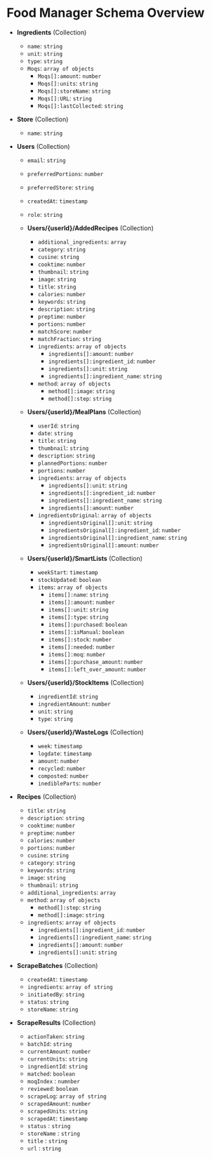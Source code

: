 # Food Manager Schema Overview

- **Ingredients** (Collection)
  - `name`: `string`
  - `unit`: `string`
  - `type`: `string`
  - `Moqs`: `array of objects`
    - `Moqs[]:amount`: `number`
    - `Moqs[]:units`: `string`
    - `Moqs[]:storeName`: `string`
    - `Moqs[]:URL`: `string`
    - `Moqs[]:lastCollected`: `string`

- **Store** (Collection)
  - `name`: `string`

- **Users** (Collection)
  - `email`: `string`
  - `preferredPortions`: `number`
  - `preferredStore`: `string`
  - `createdAt`: `timestamp`
  - `role`: `string`
 
  - **Users/{userId}/AddedRecipes** (Collection)
    - `additional_ingredients`: `array`
    - `category`: `string`
    - `cusine`: `string`
    - `cooktime`: `number`
    - `thumbnail`: `string`
    - `image`: `string`
    - `title`: `string`
    - `calories`: `number`
    - `keywords`: `string`
    - `description`: `string`
    - `preptime`: `number`
    - `portions`: `number`
    - `matchScore`: `number`
    - `matchFraction`: `string`
    - `ingredients`: `array of objects`
      - `ingredients[]:amount`: `number`
      - `ingredients[]:ingredient_id`: `number`
      - `ingredients[]:unit`: `string`
      - `ingredients[]:ingredient_name`: `string`
    - `method`: `array of objects`
      - `method[]:image`: `string`
      - `method[]:step`: `string`

  - **Users/{userId}/MealPlans** (Collection)
    - `userId`: `string`
    - `date`: `string`
    - `title`: `string`
    - `thumbnail`: `string`
    - `description`: `string`
    - `plannedPortions`: `number`
    - `portions`: `number`
    - `ingredients`: `array of objects`
      - `ingredients[]:unit`: `string`
      - `ingredients[]:ingredient_id`: `number`
      - `ingredients[]:ingredient_name`: `string`
      - `ingredients[]:amount`: `number`
    - `ingredientsOriginal`: `array of objects`
      - `ingredientsOriginal[]:unit`: `string`
      - `ingredientsOriginal[]:ingredient_id`: `number`
      - `ingredientsOriginal[]:ingredient_name`: `string`
      - `ingredientsOriginal[]:amount`: `number`

  - **Users/{userId}/SmartLists** (Collection)
    - `weekStart`: `timestamp`
    - `stockUpdated`: `boolean`
    - `items`: `array of objects`
      - `items[]:name`: `string`
      - `items[]:amount`: `number`
      - `items[]:unit`: `string`
      - `items[]:type`: `string`
      - `items[]:purchased`: `boolean`
      - `items[]:isManual`: `boolean`
      - `items[]:stock`: `number`
      - `items[]:needed`: `number`
      - `items[]:moq`: `number`
      - `items[]:purchase_amount`: `number`
      - `items[]:left_over_amount`: `number`
  
  - **Users/{userId}/StockItems** (Collection)
    - `ingredientId`: `string`
    - `ingredientAmount`: `number`
    - `unit`: `string`
    - `type`: `string`
  
  - **Users/{userId}/WasteLogs** (Collection)
    - `week`: `timestamp`
    - `logdate`: `timestamp`
    - `amount`: `number`
    - `recycled`: `number`
    - `composted`: `number`
    - `inedibleParts`: `number`

- **Recipes** (Collection)
  - `title`: `string`
  - `description`: `string`
  - `cooktime`: `number`
  - `preptime`: `number`
  - `calories`: `number`
  - `portions`: `number`
  - `cusine`: `string`
  - `category`: `string`
  - `keywords`: `string`
  - `image`: `string`
  - `thumbnail`: `string`
  - `additional_ingredients`: `array`
  - `method`: `array of objects`
    - `method[]:step`: `string`
    - `method[]:image`: `string`
  - `ingredients`: `array of objects`
    - `ingredients[]:ingredient_id`: `number`
    - `ingredients[]:ingredient_name`: `string`
    - `ingredients[]:amount`: `number`
    - `ingredients[]:unit`: `string`

- **ScrapeBatches** (Collection)
  - `createdAt`: `timestamp`
  - `ingredients`: `array of string`
  - `initiatedBy`: `string`
  - `status`: `string`
  - `storeName`: `string`

- **ScrapeResults** (Collection)
  - `actionTaken`: `string`
  - `batchId`: `string`
  - `currentAmount`: `number`
  - `currentUnits`: `string`
  - `ingredientId`: `string`
  - `matched`: `boolean`
  - `moqIndex` : `numnber`
  - `reviewed`: `boolean`
  - `scrapeLog`: `array of string`
  - `scrapedAmount`: `number`
  - `scrapedUnits`: `string`
  - `scrapedAt`: `timestamp`
  - `status` : `string`
  - `storeName` : `string`
  - `title` : `string`
  - `url` : `string`


